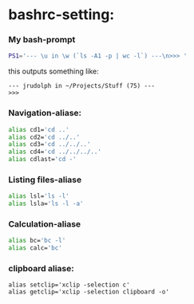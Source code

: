 # bashrc-setting:

### My bash-prompt
```sh
PS1='--- \u in \w (`ls -A1 -p | wc -l`) ---\n>>> '
```
this outputs something like:
```
--- jrudolph in ~/Projects/Stuff (75) ---
>>> 
```

### Navigation-aliase:
```sh
alias cd1='cd ..'
alias cd2='cd ../..'
alias cd3='cd ../../..'
alias cd4='cd ../../../..'
alias cdlast='cd -'
```

### Listing files-aliase
```sh
alias lsl='ls -l'
alias lsla='ls -l -a'
```

### Calculation-aliase
```sh
alias bc='bc -l'
alias calc='bc'
```

### clipboard aliase:
```
alias setclip='xclip -selection c'
alias getclip='xclip -selection clipboard -o'
```
